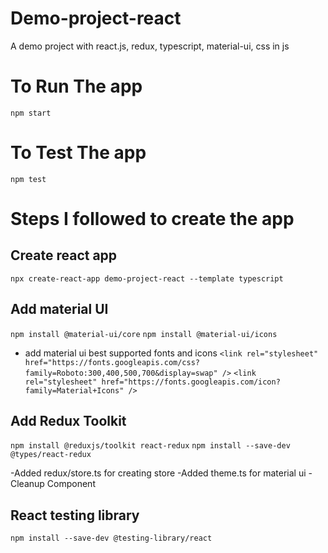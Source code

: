 # Demo-project-react
 A demo project with react.js, redux, typescript, material-ui, css in js
# To Run The app
`npm start`

# To Test The app
`npm test`

# Steps I followed to create the app
## Create react app
`npx create-react-app demo-project-react --template typescript`

## Add material UI
`npm install @material-ui/core`
`npm install @material-ui/icons`
- add material ui best supported fonts and icons
`<link rel="stylesheet" href="https://fonts.googleapis.com/css?family=Roboto:300,400,500,700&display=swap" />`
`<link rel="stylesheet" href="https://fonts.googleapis.com/icon?family=Material+Icons" />`

## Add Redux Toolkit
`npm install @reduxjs/toolkit react-redux`
`npm install --save-dev  @types/react-redux`

-Added redux/store.ts for creating store
-Added theme.ts for material ui
-Cleanup Component

## React testing library
`npm install --save-dev @testing-library/react`
